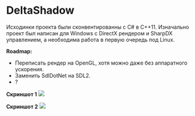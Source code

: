 # DeltaShadow

Исходинки проекта были сконвентированны с C# в C++11. Изначально проект был написан для Windows с DirectX рендером и SharpDX управлением, а необходима работа в первую очередь под Linux.

**Roadmap:**
- Переписать рендер на OpenGL, хотя можно даже без аппаратного ускорения.
- Заменить SdlDotNet на SDL2.
- ?

**Скриншот 1**
![](https://i.ibb.co/ctVSpS2/01.jpg)

**Скриншот 2**
![](https://i.ibb.co/hMKYxxC/02.png)